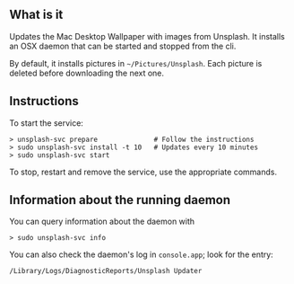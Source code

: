 What is it
----------

Updates the Mac Desktop Wallpaper with images from Unsplash. It installs
an OSX daemon that can be started and stopped from the cli.

By default, it installs pictures in `~/Pictures/Unsplash`. Each picture
is deleted before downloading the next one.

Instructions
------------

To start the service:

    > unsplash-svc prepare              # Follow the instructions
    > sudo unsplash-svc install -t 10   # Updates every 10 minutes
    > sudo unsplash-svc start

To stop, restart and remove the service, use the appropriate commands.

Information about the running daemon
------------------------------------

You can query information about the daemon with

    > sudo unsplash-svc info

You can also check the daemon's log in `console.app`; look for the
entry:

    /Library/Logs/DiagnosticReports/Unsplash Updater
